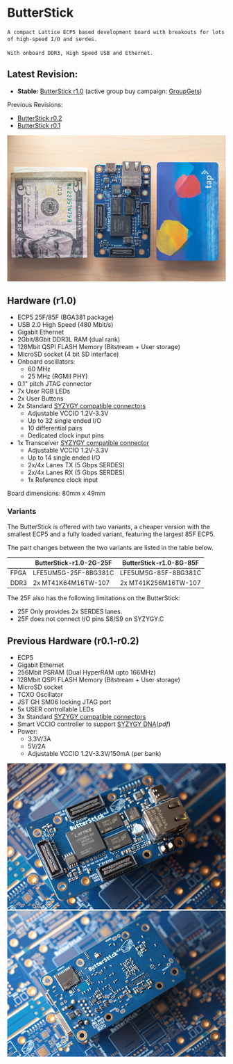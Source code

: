 # ButterStick

    A compact Lattice ECP5 based development board with breakouts for lots of high-speed I/O and serdes.

    With onboard DDR3, High Speed USB and Ethernet.

## Latest Revision: 
* __Stable:__ [ButterStick r1.0](hardware/ButterStick_r1.0/) (active group buy campaign: [GroupGets](https://groupgets.com/campaigns/868-butterstick))

Previous Revisions:
* [ButterStick r0.2](hardware/ButterStick_r0.2/)
* [ButterStick r0.1](hardware/ButterStick_r0.1/)

![alt-text](documentation/images/800px/butterstick_r1d0_003.jpg "Populated ButterStick r1.0 board with Size Comparison")

## Hardware (r1.0)

* ECP5 25F/85F (BGA381 package)
* USB 2.0 High Speed (480 Mbit/s)
* Gigabit Ethernet
* 2Gbit/8Gbit DDR3L RAM (dual rank)
* 128Mbit QSPI FLASH Memory (Bitstream + User storage)
* MicroSD socket (4 bit SD interface)
* Onboard oscillators:
  * 60 MHz
  * 25 MHz (RGMII PHY)
* 0.1" pitch JTAG connector
* 7x User RGB LEDs
* 2x User Buttons
* 2x Standard [SYZYGY compatible connectors](https://syzygyfpga.io/)
  * Adjustable VCCIO 1.2V-3.3V
  * Up to 32 single ended I/O
  * 10 differential pairs
  * Dedicated clock input pins
* 1x Transceiver [SYZYGY compatible connector](https://syzygyfpga.io/)
  * Adjustable VCCIO 1.2V-3.3V
  * Up to 14 single ended I/O
  * 2x/4x Lanes TX (5 Gbps SERDES)
  * 2x/4x Lanes RX (5 Gbps SERDES)
  * 1x Reference clock input

Board dimensions: 80mm x 49mm

### Variants

The ButterStick is offered with two variants, a cheaper version with the smallest ECP5 and a fully loaded variant, featuring the largest 85F ECP5.

The part changes between the two variants are listed in the table below.

|      | ButterStick-r1.0-2G-25F | ButterStick-r1.0-8G-85F | 
|------|-------------------------|-------------------------|
| FPGA | LFE5UM5G-25F-8BG381C    | LFE5UM5G-85F-8BG381C    | 
| DDR3 | 2x MT41K64M16TW-107     | 2x MT41K256M16TW-107    |

The 25F also has the following limitations on the ButterStick:
* 25F Only provides 2x SERDES lanes.
* 25F does not connect I/O pins S8/S9 on SYZYGY.C

## Previous Hardware (r0.1-r0.2)

* ECP5 
* Gigabit Ethernet
* 256Mbit PSRAM (Dual HyperRAM upto 166MHz)
* 128Mbit QSPI FLASH Memory (Bitstream + User storage)
* MicroSD socket
* TCXO Oscillator
* JST GH SM06 locking JTAG port
* 5x USER controllable LEDs
* 3x Standard [SYZYGY compatible connectors](https://syzygyfpga.io/)
* Smart VCCIO controller to support [SYZYGY DNA](http://syzygyfpga.io/wp-content/uploads/2019/09/Syzygy-DNA-Specification-V1p1.pdf)(*pdf*)
* Power:
  * 3.3V/3A
  * 5V/2A  
  * Adjustable VCCIO 1.2V-3.3V/150mA (per bank)


![alt-text](documentation/images/800px/butterstick_r1d0_001.jpg "Populated r1.0 board front with stylish unpopulated board backdrop")
![alt-text](documentation/images/800px/butterstick_r1d0_002.jpg "Populated r1.0 board back with stylish unpopulated board backdrop")
